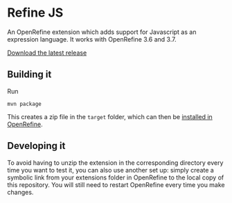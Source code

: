 Refine JS
=========

An OpenRefine extension which adds support for Javascript as an expression language.
It works with OpenRefine 3.6 and 3.7.

[Download the latest release](https://github.com/wetneb/refine-js/releases/latest)


Building it
-----------

Run
```
mvn package
```

This creates a zip file in the `target` folder, which can then be [installed in OpenRefine](https://docs.openrefine.org/manual/installing#installing-extensions).

Developing it
-------------

To avoid having to unzip the extension in the corresponding directory every time you want to test it, you can also use another set up: simply create a symbolic link from your extensions folder in OpenRefine to the local copy of this repository.
You will still need to restart OpenRefine every time you make changes.
